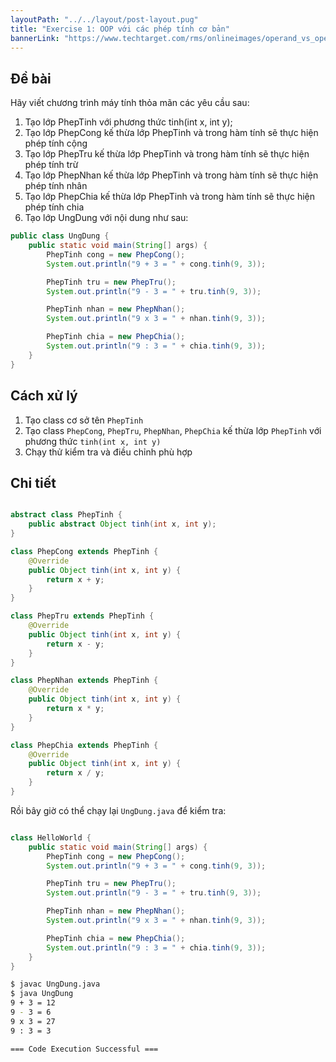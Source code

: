 ```yaml
---
layoutPath: "../../layout/post-layout.pug"
title: "Exercise 1: OOP với các phép tính cơ bản"
bannerLink: "https://www.techtarget.com/rms/onlineimages/operand_vs_operator-h_half_column_mobile.png"
---
```


## Đề bài

Hãy viết chương trình máy tính thỏa mãn các yêu cầu sau:

1. Tạo lớp PhepTinh với phương thức tinh(int x, int y);
2. Tạo lớp PhepCong kế thừa lớp PhepTinh và trong hàm tính sẽ thực hiện phép tính cộng
3. Tạo lớp PhepTru kế thừa lớp PhepTinh và trong hàm tính sẽ thực hiện phép tính trừ
4. Tạo lớp PhepNhan kế thừa lớp PhepTinh và trong hàm tính sẽ thực hiện phép tính nhân
5. Tạo lớp PhepChia kế thừa lớp PhepTinh và trong hàm tính sẽ thực hiện phép tính chia
6. Tạo lớp UngDung với nội dung như sau:

```java
public class UngDung {
    public static void main(String[] args) {
        PhepTinh cong = new PhepCong();
        System.out.println("9 + 3 = " + cong.tinh(9, 3));

        PhepTinh tru = new PhepTru();
        System.out.println("9 - 3 = " + tru.tinh(9, 3));

        PhepTinh nhan = new PhepNhan();
        System.out.println("9 x 3 = " + nhan.tinh(9, 3));

        PhepTinh chia = new PhepChia();
        System.out.println("9 : 3 = " + chia.tinh(9, 3));
    }
}
```

## Cách xử lý

1. Tạo class cơ sở tên `PhepTinh`
2. Tạo class `PhepCong`, `PhepTru`, `PhepNhan`, `PhepChia` kế thừa lớp `PhepTinh` với phương thức `tinh(int x, int y)`
3. Chạy thử kiểm tra và điều chỉnh phù hợp

## Chi tiết

```java

abstract class PhepTinh {
    public abstract Object tinh(int x, int y);
}

class PhepCong extends PhepTinh {
    @Override
    public Object tinh(int x, int y) {
        return x + y;
    }
}

class PhepTru extends PhepTinh {
    @Override
    public Object tinh(int x, int y) {
        return x - y;
    }
}

class PhepNhan extends PhepTinh {
    @Override
    public Object tinh(int x, int y) {
        return x * y;
    }
}

class PhepChia extends PhepTinh {
    @Override
    public Object tinh(int x, int y) {
        return x / y;
    }
}
```

Rồi bây giờ có thể chạy lại `UngDung.java` để kiểm tra:

```java

class HelloWorld {
    public static void main(String[] args) {
        PhepTinh cong = new PhepCong();
        System.out.println("9 + 3 = " + cong.tinh(9, 3));

        PhepTinh tru = new PhepTru();
        System.out.println("9 - 3 = " + tru.tinh(9, 3));

        PhepTinh nhan = new PhepNhan();
        System.out.println("9 x 3 = " + nhan.tinh(9, 3));

        PhepTinh chia = new PhepChia();
        System.out.println("9 : 3 = " + chia.tinh(9, 3));
    }
}

```

```bash
$ javac UngDung.java
$ java UngDung
9 + 3 = 12
9 - 3 = 6
9 x 3 = 27
9 : 3 = 3

=== Code Execution Successful ===
```
